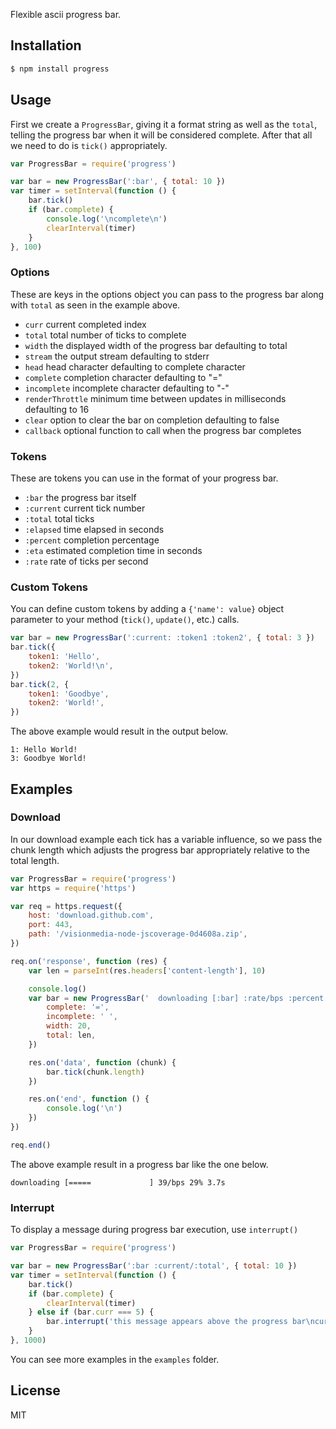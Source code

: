 Flexible ascii progress bar.

## Installation

```bash
$ npm install progress
```

## Usage

First we create a `ProgressBar`, giving it a format string
as well as the `total`, telling the progress bar when it will
be considered complete. After that all we need to do is `tick()` appropriately.

```javascript
var ProgressBar = require('progress')

var bar = new ProgressBar(':bar', { total: 10 })
var timer = setInterval(function () {
	bar.tick()
	if (bar.complete) {
		console.log('\ncomplete\n')
		clearInterval(timer)
	}
}, 100)
```

### Options

These are keys in the options object you can pass to the progress bar along with
`total` as seen in the example above.

- `curr` current completed index
- `total` total number of ticks to complete
- `width` the displayed width of the progress bar defaulting to total
- `stream` the output stream defaulting to stderr
- `head` head character defaulting to complete character
- `complete` completion character defaulting to "="
- `incomplete` incomplete character defaulting to "-"
- `renderThrottle` minimum time between updates in milliseconds defaulting to 16
- `clear` option to clear the bar on completion defaulting to false
- `callback` optional function to call when the progress bar completes

### Tokens

These are tokens you can use in the format of your progress bar.

- `:bar` the progress bar itself
- `:current` current tick number
- `:total` total ticks
- `:elapsed` time elapsed in seconds
- `:percent` completion percentage
- `:eta` estimated completion time in seconds
- `:rate` rate of ticks per second

### Custom Tokens

You can define custom tokens by adding a `{'name': value}` object parameter to your method (`tick()`, `update()`, etc.) calls.

```javascript
var bar = new ProgressBar(':current: :token1 :token2', { total: 3 })
bar.tick({
	token1: 'Hello',
	token2: 'World!\n',
})
bar.tick(2, {
	token1: 'Goodbye',
	token2: 'World!',
})
```

The above example would result in the output below.

```
1: Hello World!
3: Goodbye World!
```

## Examples

### Download

In our download example each tick has a variable influence, so we pass the chunk
length which adjusts the progress bar appropriately relative to the total
length.

```javascript
var ProgressBar = require('progress')
var https = require('https')

var req = https.request({
	host: 'download.github.com',
	port: 443,
	path: '/visionmedia-node-jscoverage-0d4608a.zip',
})

req.on('response', function (res) {
	var len = parseInt(res.headers['content-length'], 10)

	console.log()
	var bar = new ProgressBar('  downloading [:bar] :rate/bps :percent :etas', {
		complete: '=',
		incomplete: ' ',
		width: 20,
		total: len,
	})

	res.on('data', function (chunk) {
		bar.tick(chunk.length)
	})

	res.on('end', function () {
		console.log('\n')
	})
})

req.end()
```

The above example result in a progress bar like the one below.

```
downloading [=====             ] 39/bps 29% 3.7s
```

### Interrupt

To display a message during progress bar execution, use `interrupt()`

```javascript
var ProgressBar = require('progress')

var bar = new ProgressBar(':bar :current/:total', { total: 10 })
var timer = setInterval(function () {
	bar.tick()
	if (bar.complete) {
		clearInterval(timer)
	} else if (bar.curr === 5) {
		bar.interrupt('this message appears above the progress bar\ncurrent progress is ' + bar.curr + '/' + bar.total)
	}
}, 1000)
```

You can see more examples in the `examples` folder.

## License

MIT
